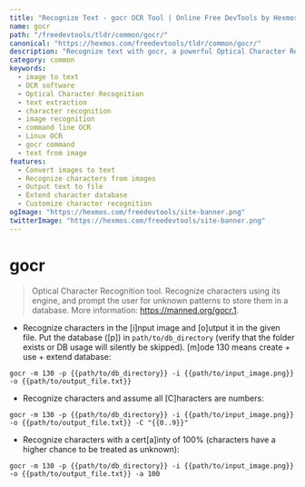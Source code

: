 ```yaml
---
title: "Recognize Text - gocr OCR Tool | Online Free DevTools by Hexmos"
name: gocr
path: "/freedevtools/tldr/common/gocr/"
canonical: "https://hexmos.com/freedevtools/tldr/common/gocr/"
description: "Recognize text with gocr, a powerful Optical Character Recognition tool. Convert images to text and extract data effortlessly. Free online tool, no registration required."
category: common
keywords:
  - image to text
  - OCR software
  - Optical Character Recognition
  - text extraction
  - character recognition
  - image recognition
  - command line OCR
  - Linux OCR
  - gocr command
  - text from image
features:
  - Convert images to text
  - Recognize characters from images
  - Output text to file
  - Extend character database
  - Customize character recognition
ogImage: "https://hexmos.com/freedevtools/site-banner.png"
twitterImage: "https://hexmos.com/freedevtools/site-banner.png"
---
```


# gocr

> Optical Character Recognition tool.
> Recognize characters using its engine, and prompt the user for unknown patterns to store them in a database.
> More information: <https://manned.org/gocr.1>.

- Recognize characters in the [i]nput image and [o]utput it in the given file. Put the database ([p]) in `path/to/db_directory` (verify that the folder exists or DB usage will silently be skipped). [m]ode 130 means create + use + extend database:

`gocr -m 130 -p {{path/to/db_directory}} -i {{path/to/input_image.png}} -o {{path/to/output_file.txt}}`

- Recognize characters and assume all [C]haracters are numbers:

`gocr -m 130 -p {{path/to/db_directory}} -i {{path/to/input_image.png}} -o {{path/to/output_file.txt}} -C "{{0..9}}"`

- Recognize characters with a cert[a]inty of 100% (characters have a higher chance to be treated as unknown):

`gocr -m 130 -p {{path/to/db_directory}} -i {{path/to/input_image.png}} -o {{path/to/output_file.txt}} -a 100`
